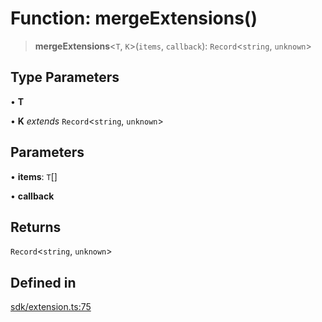 # Function: mergeExtensions()

> **mergeExtensions**\<`T`, `K`\>(`items`, `callback`): `Record`\<`string`, `unknown`\>

## Type Parameters

• **T**

• **K** *extends* `Record`\<`string`, `unknown`\>

## Parameters

• **items**: `T`[]

• **callback**

## Returns

`Record`\<`string`, `unknown`\>

## Defined in

[sdk/extension.ts:75](https://github.com/andreisergiu98/baeta/blob/277f62f15bfdecc05d507a84e60b62e5bc08a747/packages/core/sdk/extension.ts#L75)
